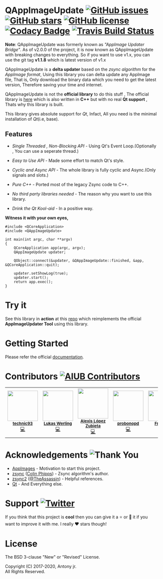 # QAppImageUpdate [![GitHub issues](https://img.shields.io/github/issues/antony-jr/QAppImageUpdate.svg?style=flat-square)](https://github.com/antony-jr/AppImageUpdaterBridge/issues) [![GitHub stars](https://img.shields.io/github/stars/antony-jr/AppImageUpdaterBridge.svg?style=flat-square)](https://github.com/antony-jr/AppImageUpdaterBridge/stargazers) [![GitHub license](https://img.shields.io/github/license/antony-jr/AppImageUpdaterBridge.svg?style=flat-square)](https://github.com/antony-jr/AppImageUpdaterBridge/blob/master/LICENSE) [![Codacy Badge](https://api.codacy.com/project/badge/Grade/8ec8eac35a304883829b785d298b6fa6)](https://www.codacy.com/app/antony-jr/AppImageUpdaterBridge?utm_source=github.com&amp;utm_medium=referral&amp;utm_content=antony-jr/AppImageUpdaterBridge&amp;utm_campaign=Badge_Grade) [![Travis Build Status](https://api.travis-ci.org/antony-jr/AppImageUpdaterBridge.svg?branch=master)](https://travis-ci.org/antony-jr/AppImageUpdaterBridge)


**Note**: QAppImageUpdate was formerly known as *"AppImage Updater Bridge"*. As of v2.0.0 of the project, it is now known as QAppImageUpdate with
breaking changes to everything. So if you want to use v1.x, you can use the git tag **v1.1.8** which is latest version of v1.x



QAppImageUpdate is a **delta updater** based on the *zsync algorithm* for the *AppImage format*, Using this library you can 
delta update any AppImage file, That is, Only download the binary data which you need to get the latest version, 
Therefore saving your time and internet.

QAppImageUpdate is not the **official library** to do this stuff , The official library is [here](https://github.com/AppImage/AppImageUpdate) which is also written in **C++** but with no real **Qt support** , Thats why this library is built.

This library gives absolute support for *Qt*, Infact, All you need is the minimal installation of *Qt*(i.e, base).


## Features

* *Single Threaded , Non-Blocking API* - Using Qt's Event Loop.(Optionally , You can use a seperate thread.)

* *Easy to Use API* - Made some effort to match Qt's style.

* *Cyclic and Async API* - The whole library is fully cyclic and Async.(Only signals and slots.)

* *Pure C++* - Ported most of the legacy Zsync code to C++.

* *No third party libraries needed* - The reason why you want to use this library.

* *Drink the Qt Kool-aid* - In a positive way.


**Witness it with your own eyes,**

```
#include <QCoreApplication>
#include <QAppImageUpdate>

int main(int argc, char **argv) 
{
    QCoreApplication app(argc, argv);
    QAppImageUpdate updater;

    QObject::connect(&updater, &QAppImageUpdate::finished, &app, &QCoreApplication::quit);
    
    updater.setShowLog(true);
    updater.start();
    return app.exec();
}
```


# Try it

See this library in **action** at this [repo](https://github.com/antony-jr/AppImageUpdater) which reimplements the official **AppImageUpdater Tool** using this library.



# Getting Started

Please refer the official [documentation](https://antony-jr.github.io/QAppImageUpdate).

# Contributors [![AIUB Contributors](https://img.shields.io/github/contributors/antony-jr/QAppImageUpdate.svg)](https://github.com/antony-jr/QAppImageUpdate/graphs/contributors)



<table>
    <tr align="center">
        <td>
            <img src="https://avatars2.githubusercontent.com/u/1092613?v=4" width="100px"><br>
            <sub>
                <strong>
                    <a href="https://github.com/technic">technic93</a>
                </strong>
            </sub><br>
            <a href="https://github.com/antony-jr/QAppImageUpdate/commits?author=technic">💻</a>
      </td>
      <td>
            <img src="https://avatars3.githubusercontent.com/u/516527?v=4" width="100px"><br>
            <sub>
                <strong>
                    <a href="https://github.com/lluchs">Lukas Werling</a>
                </strong>
            </sub><br>
            <a href="https://github.com/antony-jr/QAppImageUpdate/commits?author=lluchs">💻</a>
      </td>
      <td>
            <img src="https://avatars1.githubusercontent.com/u/1138094?v=4" width="100px"><br>
            <sub>
                <strong>
                    <a href="https://github.com/azubieta">Alexis López Zubieta</a>
                </strong>
            </sub><br>
            <a href="https://github.com/antony-jr/QAppImageUpdate/commits?author=azubieta">💻</a>
      </td>
      <td>
            <img src="https://avatars3.githubusercontent.com/u/2480569?v=4" width="100px"><br>
            <sub>
                <strong>
                    <a href="https://github.com/probonopd">probonopd</a>
                </strong>
            </sub><br>
            <a href="https://github.com/antony-jr/QAppImageUpdate/commits?author=probonopd">💻</a>
      </td>
      <td>
            <img src="https://avatars0.githubusercontent.com/u/4068037?v=4" width="100px"><br>
            <sub>
                <strong>
                    <a href="https://github.com/kossebau">Friedrich</a>
                </strong>
            </sub><br>
            <a href="https://github.com/antony-jr/QAppImageUpdate/commits?author=kossebau">💻</a>
      </td>
    </tr>
</table>


# Acknowledgements ![Thank You](https://img.shields.io/badge/Always-Say%20Thank%20You!-blue.svg?style=flat-square)

* [AppImages](https://github.com/AppImage) - Motivation to start this project.
* [zsync](https://github.com/cph6/zsync) ([Colin Phipps](https://github.com/cph6)) - Zsync algorithm's author.
* [zsync2](https://github.com/AppImage/zsync2) ([@TheAssassin](https://github.com/TheAssassin)) - Helpful references.
* [Qt](https://github.com/qt) - And Everything else.


# Support [![Twitter](https://img.shields.io/twitter/url/https/github.com/antony-jr/QAppImageUpdate.svg?style=social)](https://twitter.com/intent/tweet?text=Checkout%20%23AppImage%20Updater%20Bridge%20at%20https%3A%2F%2Fgithub.com%2Fantony-jr%2FAppImageUpdaterBridge)

If you think that this project is **cool** then you can give it a :star: or :fork_and_knife: it if you want to improve it with me. I really :heart: stars though!   

# License

The BSD 3-clause "New" or "Revised" License.

Copyright (C) 2017-2020, Antony jr.   
All Rights Reserved.
